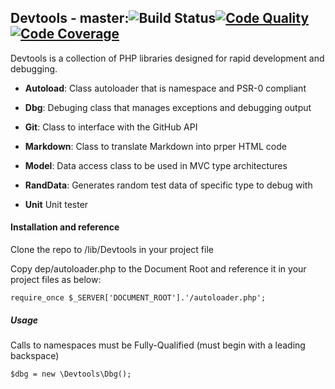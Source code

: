 ## Devtools - master:![Build Status](https://www.codeship.io/projects/e802aba0-bc45-0131-50bf-127f5dbe26ea/status)[![Code Quality](https://scrutinizer-ci.com/g/seagoj/Devtools/badges/quality-score.png?b=master)](https://scrutinizer-ci.com/g/seagoj/Devtools/?branch=master)[![Code Coverage](https://scrutinizer-ci.com/g/seagoj/Devtools/badges/coverage.png?b=master)](https://scrutinizer-ci.com/g/seagoj/Devtools/?branch=master)
Devtools is a collection of PHP libraries designed for rapid development and debugging.

* **Autoload**:
Class autoloader that is namespace and PSR-0 compliant

* **Dbg**:
Debuging class that manages exceptions and debugging output

* **Git**:
Class to interface with the GitHub API

* **Markdown**:
Class to translate Markdown into prper HTML code

* **Model**:
Data access class to be used in MVC type architectures

* **RandData**:
Generates random test data of specific type to debug with

* **Unit**
Unit tester

#### Installation and reference
Clone the repo to /lib/Devtools in your project file

Copy dep/autoloader.php to the Document Root and reference it in your project files as below:

    require_once $_SERVER['DOCUMENT_ROOT'].'/autoloader.php';

##### Usage
Calls to namespaces must be Fully-Qualified (must begin with a leading backspace)

    $dbg = new \Devtools\Dbg();
